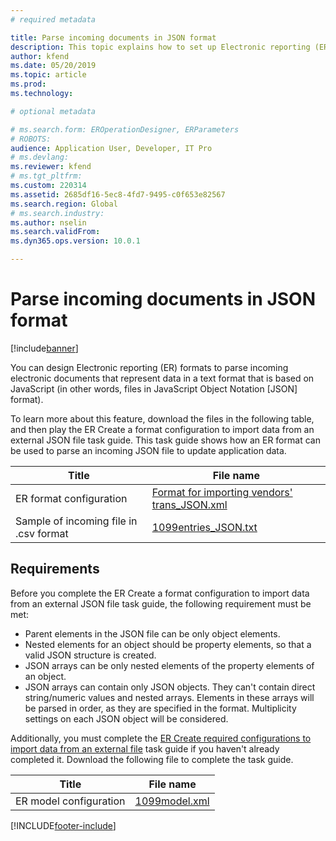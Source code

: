 ```yaml
---
# required metadata

title: Parse incoming documents in JSON format
description: This topic explains how to set up Electronic reporting (ER) formats to parse incoming documents in JavaScript Object Notation (JSON) format.
author: kfend
ms.date: 05/20/2019
ms.topic: article
ms.prod: 
ms.technology: 

# optional metadata

# ms.search.form: EROperationDesigner, ERParameters
# ROBOTS: 
audience: Application User, Developer, IT Pro
# ms.devlang: 
ms.reviewer: kfend
# ms.tgt_pltfrm: 
ms.custom: 220314
ms.assetid: 2685df16-5ec8-4fd7-9495-c0f653e82567
ms.search.region: Global
# ms.search.industry: 
ms.author: nselin
ms.search.validFrom: 
ms.dyn365.ops.version: 10.0.1

---
```


# Parse incoming documents in JSON format

[!include[banner](../includes/banner.md)]

You can design Electronic reporting (ER) formats to parse incoming electronic documents that represent data in a text format that is based on JavaScript (in other words, files in JavaScript Object Notation \[JSON\] format).

To learn more about this feature, download the files in the following table, and then play the ER Create a format configuration to import data from an external JSON file task guide. This task guide shows how an ER format can be used to parse an incoming JSON file to update application data.

| Title                                  | File name |
|----------------------------------------|-----------|
| ER format configuration                | [Format for importing vendors' trans_JSON.xml](https://go.microsoft.com/fwlink/?linkid=874111) |
| Sample of incoming file in .csv format | [1099entries_JSON.txt](https://go.microsoft.com/fwlink/?linkid=874111) |

## Requirements

Before you complete the ER Create a format configuration to import data from an external JSON file task guide, the following requirement must be met:

- Parent elements in the JSON file can be only object elements.
- Nested elements for an object should be property elements, so that a valid JSON structure is created.
- JSON arrays can be only nested elements of the property elements of an object.
- JSON arrays can contain only JSON objects. They can't contain direct string/numeric values and nested arrays. Elements in these arrays will be parsed in order, as they are specified in the format. Multiplicity settings on each JSON object will be considered.

Additionally, you must complete the [ER Create required configurations to import data from an external file](tasks/er-required-configurations-import-data.md) task guide if you haven't already completed it. Download the following file to complete the task guide.

| Title                  | File name |
|------------------------|-----------|
| ER model configuration | [1099model.xml](https://go.microsoft.com/fwlink/?linkid=874111) |


[!INCLUDE[footer-include](../../../includes/footer-banner.md)]
